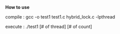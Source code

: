 ******How to use******

compile : gcc -o test1 test1.c hybrid_lock.c -lpthread


execute : ./test1 [# of thread] [# of count]





